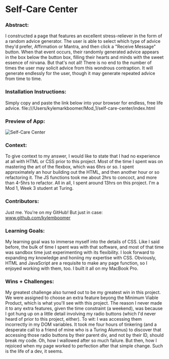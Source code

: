 

# Self-Care Center 

### Abstract:
[//]: <> (Briefly describe what you built and its features. What problem is the app solving? How does this application solve that problem?)
I constructed a page that features an excellent stress-reliever in the form of a random advice generator. The user is able to select which type of advice they'd prefer, Affirmation or Mantra, and then click a "Receive Message" button. When that event occurs, their randomly generated advice appears in the box below the button box, filling their hearts and minds with the sweet essence of nirvana. 
  But that's not all! There is no end to the number of times the user may solicit advice from this wondrous contraption. It will generate endlessly for the user, though it may generate repeated advice from time to time. 

### Installation Instructions:
[//]: <> (What steps does a person have to take to get your app cloned down and running?)
Simply copy and paste the link below into your browser for endless, free life advice. 
file:///Users/kylemarkboomer/Mod_1/self-care-center/index.html


### Preview of App:
[//]: <> (Provide ONE gif or screenshot of your application - choose the "coolest" piece of functionality to show off.)
 
![Self-Care Center](https://github.com/KyleMBoomer/self-care-center/assets/156006806/5ccfeae9-660a-4e11-acc3-68bd34b6e84e)

### Context:
[//]: <> (Give some context for the project here. How long did you have to work on it? How far into the Turing program are you?)
To give context to my answer, I would like to state that I had no experience at all with HTML or CSS prior to this project. Most of the time I spent was on mastering the art of the flexbox, which was 6hrs or so. I spent approximately an hour building out the HTML, and then another hour or so refactoring it. The JS functions took me about 2hrs to concoct, and more than 4-5hrs to refactor. All in all, I spent around 13hrs on this project. I'm a Mod 1, Week 3 student at Turing. 
### Contributors:
[//]: <> (Who worked on this application? Link to their GitHubs.)
Just me. You're on my GitHub! But just in case: 
www.github.com/kylemboomer

### Learning Goals:
[//]: <> (What were the learning goals of this project? What tech did you work with?)
My learning goal was to immerse myself into the details of CSS. Like I said before, the bulk of time I spent was with that software, and most of that time was sandbox time just experimenting with its flexibility. I look forward to expanding my knowledge and honiing my expertise with CSS. Obviously, HTML and JavaScript are a requisite to make any page function, so I enjoyed working with them, too. I built it all on my MacBook Pro. 

### Wins + Challenges:
[//]: <> (What are 2-3 wins you have from this project? What were some challenges you faced - and how did you get over them?)
My greatest challenge also turned out to be my greatest win in this project. We were assigned to choose an extra feature beyong the Minimum Viable Product, which is what you'll see with this project. The reason I never made it to any extra features, given the time constraint (a weekend), was because I got hung up on a little detail involving my radio buttons (which I'd never heard of prior to this project, either). To wit:
  I was accessing them incorrectly in my DOM variables. It took me four hours of tinkering (and a desperate call to a friend of mine who is a Turing Alumnus) to discover that accessing those radio buttons by their parent div, and not by their ID, should break my code. Oh, how I wallowed after so much failure. But then, how I rejoiced when my page worked to perfection after that simple change. Such is the life of a dev, it seems. 
